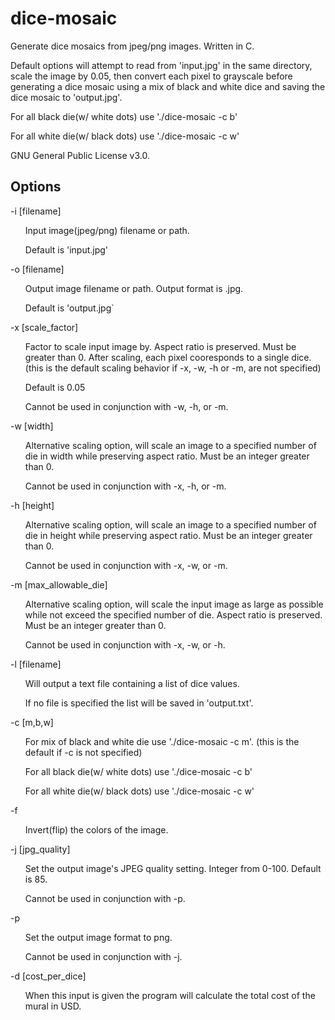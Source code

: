 # dice-mosaic
Generate dice mosaics from jpeg/png images. Written in C.

Default options will attempt to read from 'input.jpg' in the same directory, scale the image by 0.05, then convert each pixel to grayscale before generating a dice mosaic using a mix of black and white dice and saving the dice mosaic to 'output.jpg'.

For all black die(w/ white dots) use './dice-mosaic -c b'

For all white die(w/ black dots) use './dice-mosaic -c w'



GNU General Public License v3.0.

Options
---
-i [filename]
<ul>
Input image(jpeg/png) filename or path.
</ul><ul>
Default is 'input.jpg'
</ul>
-o [filename]
<ul>
Output image filename or path. Output format is .jpg.
</ul><ul>
Default  is 'output.jpg`
</ul>
-x [scale_factor]
<ul>
Factor to scale input image by. Aspect ratio is preserved. Must be greater than 0. After scaling, each pixel cooresponds to a single dice. (this is the default scaling behavior if -x, -w, -h or -m, are not specified) 
</ul><ul>
Default is 0.05
</ul><ul>              
Cannot be used in conjunction with -w, -h, or -m.
</ul>
-w [width]
<ul>
Alternative scaling option, will scale an image to a specified number of die in width while preserving aspect ratio. Must be an integer greater than 0.
</ul><ul>
Cannot be used in conjunction with -x, -h, or -m.
</ul>
-h [height]
<ul>
Alternative scaling option, will scale an image to a specified number of die in height while preserving aspect ratio. Must be an integer greater than 0.
</ul><ul>
Cannot be used in conjunction with -x, -w, or -m.
</ul>
-m [max_allowable_die]
<ul>
Alternative scaling option, will scale the input image as large as possible while not exceed the specified number of die. Aspect ratio is preserved. Must be an integer greater than 0.
</ul><ul>
Cannot be used in conjunction with -x, -w, or -h.
</ul>
-l [filename]
<ul>
Will output a text file containing a list of dice values.
</ul><ul>
If no file is specified the list will be saved in 'output.txt'.
</ul>
-c [m,b,w]
<ul>
For mix of black and white die use './dice-mosaic -c m'. (this is the default if -c is not specified) 
</ul><ul>
For all black die(w/ white dots) use './dice-mosaic -c b'
</ul><ul>
For all white die(w/ black dots) use './dice-mosaic -c w'
</ul>
-f
<ul>
Invert(flip) the colors of the image.
</ul>
-j [jpg_quality]
<ul>
Set the output image's JPEG quality setting. Integer from 0-100. Default is 85.
</ul><ul>
Cannot be used in conjunction with -p.
</ul>
-p
<ul>
Set the output image format to png.
</ul><ul>
Cannot be used in conjunction with -j.
</ul>
-d [cost_per_dice]
<ul>
When this input is given the program will calculate the total cost of the mural in USD.
</ul>